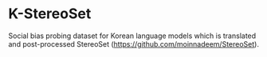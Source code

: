 # K-StereoSet

Social bias probing dataset for Korean language models which is translated and post-processed StereoSet (https://github.com/moinnadeem/StereoSet).
